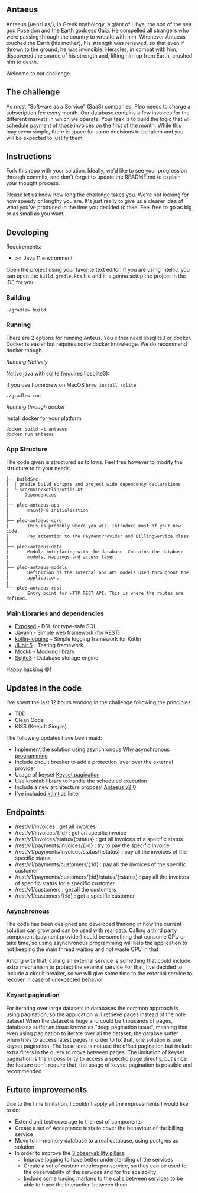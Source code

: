 ## Antaeus

Antaeus (/ænˈtiːəs/), in Greek mythology, a giant of Libya, the son of the sea god Poseidon and the Earth goddess Gaia. He compelled all strangers who were passing through the country to wrestle with him. Whenever Antaeus touched the Earth (his mother), his strength was renewed, so that even if thrown to the ground, he was invincible. Heracles, in combat with him, discovered the source of his strength and, lifting him up from Earth, crushed him to death.

Welcome to our challenge.

## The challenge

As most "Software as a Service" (SaaS) companies, Pleo needs to charge a subscription fee every month. Our database contains a few invoices for the different markets in which we operate. Your task is to build the logic that will schedule payment of those invoices on the first of the month. While this may seem simple, there is space for some decisions to be taken and you will be expected to justify them.

## Instructions

Fork this repo with your solution. Ideally, we'd like to see your progression through commits, and don't forget to update the README.md to explain your thought process.

Please let us know how long the challenge takes you. We're not looking for how speedy or lengthy you are. It's just really to give us a clearer idea of what you've produced in the time you decided to take. Feel free to go as big or as small as you want.

## Developing

Requirements:
- \>= Java 11 environment

Open the project using your favorite text editor. If you are using IntelliJ, you can open the `build.gradle.kts` file and it is gonna setup the project in the IDE for you.

### Building

```
./gradlew build
```

### Running

There are 2 options for running Anteus. You either need libsqlite3 or docker. Docker is easier but requires some docker knowledge. We do recommend docker though.

*Running Natively*

Native java with sqlite (requires libsqlite3):

If you use homebrew on MacOS `brew install sqlite`.

```
./gradlew run
```

*Running through docker*

Install docker for your platform

```
docker build -t antaeus
docker run antaeus
```

### App Structure
The code given is structured as follows. Feel free however to modify the structure to fit your needs.
```
├── buildSrc
|  | gradle build scripts and project wide dependency declarations
|  └ src/main/kotlin/utils.kt 
|      Dependencies
|
├── pleo-antaeus-app
|       main() & initialization
|
├── pleo-antaeus-core
|       This is probably where you will introduce most of your new code.
|       Pay attention to the PaymentProvider and BillingService class.
|
├── pleo-antaeus-data
|       Module interfacing with the database. Contains the database 
|       models, mappings and access layer.
|
├── pleo-antaeus-models
|       Definition of the Internal and API models used throughout the
|       application.
|
└── pleo-antaeus-rest
        Entry point for HTTP REST API. This is where the routes are defined.
```

### Main Libraries and dependencies
* [Exposed](https://github.com/JetBrains/Exposed) - DSL for type-safe SQL
* [Javalin](https://javalin.io/) - Simple web framework (for REST)
* [kotlin-logging](https://github.com/MicroUtils/kotlin-logging) - Simple logging framework for Kotlin
* [JUnit 5](https://junit.org/junit5/) - Testing framework
* [Mockk](https://mockk.io/) - Mocking library
* [Sqlite3](https://sqlite.org/index.html) - Database storage engine

Happy hacking 😁!

## Updates in the code

I've spent the last 12 hours working in the challenge following the principles:
* TDD
* Clean Code
* KISS (Keep It Simple) 

The following updates have been maid:
* Implement the solution using asynchronous [Why asynchronous programming](#asynchronous) 
* Include circuit breaker to add a protection layer over the external provider
* Usage of keyset [Keyset pagination](#keyset-pagination)
* Use krontab library to handle the scheduled execution
* Include a new architecture proposal [Antaeus v2.0](Architecture_2_0.md)
* I've included [ktlint](https://github.com/pinterest/ktlint) as linter

## Endpoints
* /rest/v1/invoices : get all invoices
* /rest/v1/invoices/{:id} : get an specific invoice
* /rest/v1/invoices/status/{:status} : get all invoices of a specific status
* /rest/v1/payments/invoices/{:id} : try to pay the specific invoice
* /rest/v1/payments/invoices/status/{:status} : pay all the invoices of the specific status
* /rest/v1/payments/customers/{:id} : pay all the invoices of the specific customer
* /rest/v1/payments/customers/{:id}/status/{:status} : pay all the invoices of specific status for a specific customer
* /rest/v1/customers : get all the customers
* /rest/v1/customers/{:id} : get a specific customer

### Asynchronous
The code has been designed and developed thinking in how the current solution can grow and can be used with real data. 
Calling a third party component (payment provider) could be something that consume CPU or take time, so using asynchronous 
programming will help the application to not keeping the main thread waiting and not waste CPU in that

Among with that, calling an external service is something that could include extra mechanism to protect the external service
For that, I've decided to include a circuit breaker, so we will give some time to the external service to recover in case of unexpected 
behavior

### Keyset pagination
For iterating over large datasets in databases the common approach is using pagination, so the application will retrieve pages
instead of the hole dataset
When the dataset is huge and could be thousands of pages, databases suffer an issue known as "deep pagination issue", meaning that 
even using pagination to iterate over all the dataset, the databse suffer when tries to access latest pages
In order to fix that, one solution is use keyset pagination. The base idea is not use the offset pagination but include extra filters
in the query to move between pages.
The limitation of keyset pagination is the impossibility to access a specific page directly, but since the feature don't require that, 
the usage of keyset pagination is possible and recommended

## Future improvements
Due to the time limitation, I couldn't apply all the improvements I would like to do:
* Extend unit test coverage to the rest of components
* Create a set of Acceptance tests to cover the behaviour of the billing service
* Move to in-memory database to a real database, using postgres as solution
* In order to improve the [3 observability pillars](https://www.oreilly.com/library/view/distributed-systems-observability/9781492033431/ch04.html):
  * Improve logging to have better understanding of the services
  * Create a set of custom metrics per service, so they can be used for the observability of the services and for the scalability
  * Include some tracing markers to the calls between services to be able to trace the interaction between them